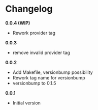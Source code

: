 # Changelog

**0.0.4 (WIP)**
- Rework provider tag

**0.0.3**
- remove invalid provider tag

**0.0.2**
- Add Makefile, versionbump possibility
- Rework tag name for versionbump
- versionbump to 0.1.5

**0.0.1**
- Initial version
